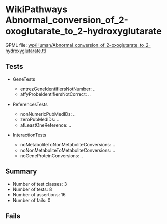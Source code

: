 # WikiPathways Abnormal_conversion_of_2-oxoglutarate_to_2-hydroxyglutarate

GPML file: [wp/Human/Abnormal_conversion_of_2-oxoglutarate_to_2-hydroxyglutarate.ttl](../wp/Human/Abnormal_conversion_of_2-oxoglutarate_to_2-hydroxyglutarate.ttl)

## Tests

* GeneTests
    * entrezGeneIdentifiersNotNumber: ..
    * affyProbeIdentifiersNotCorrect: ..

* ReferencesTests
    * nonNumericPubMedIDs: ..
    * zeroPubMedIDs: ..
    * atLeastOneReference: ..

* InteractionTests
    * noMetaboliteToNonMetaboliteConversions: ..
    * noNonMetaboliteToMetaboliteConversions: ..
    * noGeneProteinConversions: ..

## Summary

* Number of test classes: 3
* Number of tests: 8
* Number of assertions: 16
* Number of fails: 0

## Fails

